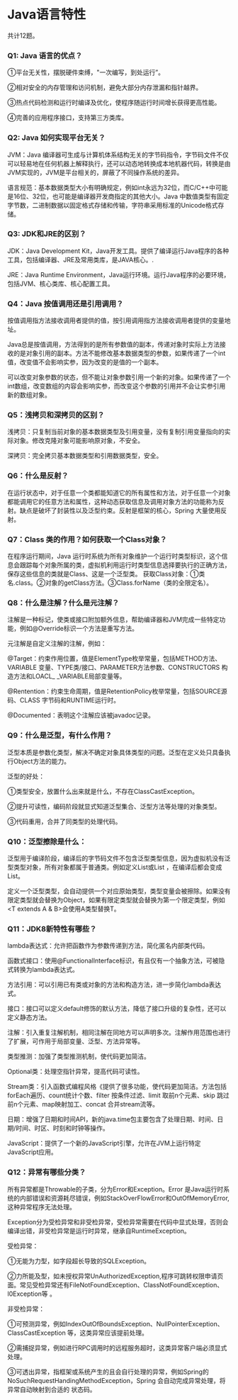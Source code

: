 # Java语言特性

共计12题。

### Q1: Java 语言的优点？

①平台无关性，摆脱硬件束缚，"一次编写，到处运行”。

②相对安全的内存管理和访问机制，避免大部分内存泄漏和指针越界。

③热点代码检测和运行时编译及优化，使程序随运行时间增长获得更高性能。

④完善的应用程序接口，支持第三方类库。



### Q2: Java 如何实现平台无关？

JVM：Java 编译器可生成与计算机体系结构无关的字节码指令，字节码文件不仅可以轻易地在任何机器上解释执行，还可以动态地转换成本地机器代码，转换是由JVM实现的，JVM是平台相关的，屏蔽了不同操作系统的差异。

语言规范：基本数据类型大小有明确规定，例如int永远为32位，而C/C++中可能是16位、32位，也可能是编译器开发商指定的其他大小。Java 中数值类型有固定字节数，二进制数据以固定格式存储和传输，字符串采用标准的Unicode格式存储。



### Q3: JDK和JRE的区别？

JDK：Java Development Kit，Java开发工具。提供了编译运行Java程序的各种工具，包括编译器、JRE及常用类库，是JAVA核心。.

JRE：Java Runtime Environment，Java运行环境。运行Java程序的必要环境，包括JVM、核心类库、核心配置工具。



### Q4：Java 按值调用还是引用调用？

按值调用指方法接收调用者提供的值，按引用调用指方法接收调用者提供的变量地址。

Java总是按值调用，方法得到的是所有参数值的副本，传递对象时实际上方法接收的是对象引用的副本。方法不能修改基本数据类型的参数，如果传递了一个int值，改变值不会影响实参，因为改变的是值的一个副本。

可以改变对象参数的状态，但不能让对象参数引用一个新的对象。如果传递了一个int数组，改变数组的内容会影响实参，而改变这个参数的引用并不会让实参引用新的数组对象。

### Q5：浅拷贝和深拷贝的区别？

浅拷贝：只复制当前对象的基本数据类型及引用变量，没有复制引用变量指向的实际对象。修改克隆对象可能影响原对象，不安全。

深拷贝：完全拷贝基本数据类型和引用数据类型，安全。





### Q6：什么是反射？

在运行状态中，对于任意一个类都能知道它的所有属性和方法，对于任意一个对象都能调用它的任意方法和属性，这种动态获取信息及调用对象方法的功能称为反射。缺点是破坏了封装性以及泛型约束。反射是框架的核心，Spring 大量使用反射。

### Q7：Class 类的作用？如何获取一个Class对象？

在程序运行期间，Java 运行时系统为所有对象维护一个运行时类型标识，这个信息会跟踪每个对象所属的类，虚拟机利用运行时类型信息选择要执行的正确方法，保存这些信息的类就是Class、这是一个泛型类。
获取Class对象：①类名.class。②对象的getClass方法。③Class.forName（类的全限定名）。

### Q8：什么是注解？什么是元注解？

注解是一种标记，使类或接口附加额外信息，帮助编译器和JVM完成一些特定功能，例如@Override标识一个方法是重写方法。

元注解是自定义注解的注解，例如：

@Target：约束作用位置，值是ElementType枚举常量，包括METHOD方法、VARIABLE 变量、TYPE类/接口、PARAMETER方法参数、CONSTRUCTORS 构造方法和LOACL_ _VARIABLE局部变量等。

@Rentention：约束生命周期，值是RetentionPolicy枚举常量，包括SOURCE源码、CLASS 字节码和RUNTIME运行时。

@Documented：表明这个注解应该被javadoc记录。



### Q9：什么是泛型，有什么作用？

泛型本质是参数化类型，解决不确定对象具体类型的问题。泛型在定义处只具备执行Object方法的能力。

泛型的好处：

①类型安全，放置什么出来就是什么，不存在ClassCastException。

②提升可读性，编码阶段就显式知道泛型集合、泛型方法等处理的对象类型。

③代码重用，合并了同类型的处理代码。



### Q10：泛型擦除是什么：

泛型用于编译阶段，编译后的字节码文件不包含泛型类型信息，因为虚拟机没有泛型类型对象，所有对象都属于普通类。例如定义List<object>或List<string> ，在编译后都会变成List。

定义一个泛型类型，会自动提供一个对应原始类型，类型变量会被擦除。如果没有限定类型就会替换为Object，如果有限定类型就会替换为第一个限定类型，例如<T extends A & B>会使用A类型替换T。

### Q11：JDK8新特性有哪些？

lambda表达式：允许把函数作为参数传递到方法，简化匿名内部类代码。

函数式接口：使用@FunctionalInterface标识，有且仅有一个抽象方法，可被隐式转换为lambda表达式。

方法引用：可以引用已有类或对象的方法和构造方法，进一步简化lambda表达式。

接口：接口可以定义default修饰的默认方法，降低了接口升级的复杂性，还可以定义静态方法。

注解：引入重复注解机制，相同注解在同地方可以声明多次。注解作用范围也进行了扩展，可作用于局部变量、泛型、方法异常等。

类型推测：加强了类型推测机制，使代码更加简洁。

Optional类：处理空指针异常，提高代码可读性。

Stream类：引入函数式编程风格《提供了很多功能，使代码更加简洁。方法包括forEach遍历、count统计个数、filter 按条件过滤、limit 取前n个元素、skip 跳过前n个元素、map映射加工、concat 合并stream流等。

日期：增强了日期和时间API，新的java.time包主要包含了处理日期、时间、日期/时间、时区、时刻和时钟等操作。

JavaScript：提供了一个新的JavaScript引擎，允许在JVM上运行特定JavaScript应用。

### Q12：异常有哪些分类？

所有异常都是Throwable的子类，分为Error和Exception。Error 是Java运行时系统的内部错误和资源耗尽错误，例如StackOverFlowError和OutOfMemoryError,这种异常程序无法处理。

Exception分为受检异常和非受检异常，受检异常需要在代码中显式处理，否则会编译出错，非受检异常是运行时异常，继承自RuntimeException。

受检异常：

①无能为力型，如字段超长导致的SQLException。

②力所能及型，如未授权异常UnAuthorizedException,程序可跳转权限申请页面。常见受检异常还有FileNotFoundException、ClassNotFoundException、 l0Exception等 。

非受检异常：

①可预测异常，例如IndexOutOfBoundsException、NullPointerException、 ClassCastException
等，这类异常应该提前处理。

②需捕捉异常，例如进行RPC调用时的远程服务超时，这类异常客户端必须显式处理。

③可透出异常，指框架或系统产生的且会自行处理的异常，例如Spring的NoSuchRequestHandingMethodException，Spring 会自动完成异常处理，将异常自动映射到合适的
状态码。